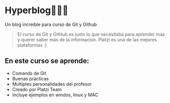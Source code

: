 # Hyperblog🧑🏻‍💻
Un blog increible para curso de Git y Github

>El curso de Git y GitHub es justo lo que necesitaba para aprender mas y querer saber mas de la informacion. Platzi es una de las mejores plataformas :)

## En este curso se aprende:
* Comands de Git
* Buenas practicas
* Multiples personalidades del profesor
* Creado por Platzi Team
* Incluye ejemplos en windos, linux y MAC